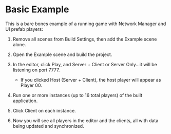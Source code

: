 # Basic Example

This is a bare bones example of a running game with Network Manager and UI prefab players:

1.  Remove all scenes from Build Settings, then add the Example scene alone.

2.  Open the Example scene and build the project.

3.  In the editor, click Play, and Server + Client or Server Only...it will be listening on port 7777.  
    - If you clicked Host (Server + Client), the host player will appear as Player 00.

4.  Run one or more instances (up to 16 total players) of the built application.

5.  Click Client on each instance.

6.  Now you will see all players in the editor and the clients, all with data being updated and synchronized.
